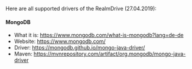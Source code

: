 Here are all supported drivers of the RealmDrive (27.04.2019):

#### MongoDB
* What it is: https://www.mongodb.com/what-is-mongodb?lang=de-de
* Website: https://www.mongodb.com/
* Driver: https://mongodb.github.io/mongo-java-driver/
* Maven: https://mvnrepository.com/artifact/org.mongodb/mongo-java-driver
